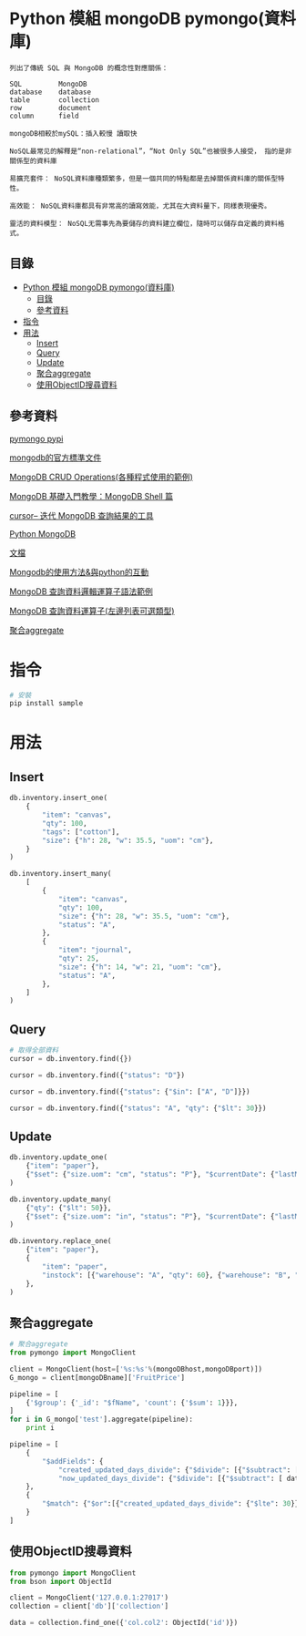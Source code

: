 # Python 模組 mongoDB pymongo(資料庫)

```
列出了傳統 SQL 與 MongoDB 的概念性對應關係：

SQL			MongoDB
database	database
table		collection
row			document
column		field

mongoDB相較於mySQL：插入較慢 讀取快

NoSQL最常⻅的解釋是“non-relational”，“Not Only SQL”也被很多⼈接受， 指的是⾮關係型的資料庫

易擴充套件： NoSQL資料庫種類繁多，但是⼀個共同的特點都是去掉關係資料庫的關係型特性。

⾼效能： NoSQL資料庫都具有⾮常⾼的讀寫效能，尤其在⼤資料量下，同樣表現優秀。

靈活的資料模型： NoSQL⽆需事先為要儲存的資料建⽴欄位，隨時可以儲存⾃定義的資料格式。
```

## 目錄

- [Python 模組 mongoDB pymongo(資料庫)](#python-模組-mongodb-pymongo資料庫)
	- [目錄](#目錄)
	- [參考資料](#參考資料)
- [指令](#指令)
- [用法](#用法)
	- [Insert](#insert)
	- [Query](#query)
	- [Update](#update)
	- [聚合aggregate](#聚合aggregate)
	- [使用ObjectID搜尋資料](#使用objectid搜尋資料)

## 參考資料

[pymongo pypi](https://pypi.org/project/pymongo/)

[mongodb的官方標準文件](https://docs.mongodb.com/manual/introduction/)

[MongoDB CRUD Operations(各種程式使用的範例)](https://docs.mongodb.com/manual/crud/)

[MongoDB 基礎入門教學：MongoDB Shell 篇](https://blog.gtwang.org/programming/getting-started-with-mongodb-shell-1/)

[cursor– 迭代 MongoDB 查詢結果的工具](https://pymongo.readthedocs.io/en/stable/api/pymongo/cursor.html)

[Python MongoDB](https://www.w3schools.com/python/python_mongodb_query.asp)

[文檔](https://pymongo.readthedocs.io/en/stable/index.html)

[Mongodb的使用方法&與python的互動](https://www.itread01.com/content/1541467390.html)

[MongoDB 查詢資料邏輯運算子語法範例](https://matthung0807.blogspot.com/2019/08/mongodb_50.html)

[MongoDB 查詢資料運算子(左邊列表可選類型)](https://docs.mongodb.com/manual/reference/operator/query/)

[聚合aggregate](https://www.yangyanxing.com/article/aggregate_in_pymongo.html)

# 指令

```bash
# 安裝
pip install sample
```

# 用法

## Insert

```Python
db.inventory.insert_one(
    {
        "item": "canvas",
        "qty": 100,
        "tags": ["cotton"],
        "size": {"h": 28, "w": 35.5, "uom": "cm"},
    }
)

db.inventory.insert_many(
    [
        {
            "item": "canvas",
            "qty": 100,
            "size": {"h": 28, "w": 35.5, "uom": "cm"},
            "status": "A",
        },
        {
            "item": "journal",
            "qty": 25,
            "size": {"h": 14, "w": 21, "uom": "cm"},
            "status": "A",
        },
    ]
)
```

## Query

```Python
# 取得全部資料
cursor = db.inventory.find({})

cursor = db.inventory.find({"status": "D"})

cursor = db.inventory.find({"status": {"$in": ["A", "D"]}})

cursor = db.inventory.find({"status": "A", "qty": {"$lt": 30}})
```

## Update

```Python
db.inventory.update_one(
    {"item": "paper"},
    {"$set": {"size.uom": "cm", "status": "P"}, "$currentDate": {"lastModified": True}},
)

db.inventory.update_many(
    {"qty": {"$lt": 50}},
    {"$set": {"size.uom": "in", "status": "P"}, "$currentDate": {"lastModified": True}},
)

db.inventory.replace_one(
    {"item": "paper"},
    {
        "item": "paper",
        "instock": [{"warehouse": "A", "qty": 60}, {"warehouse": "B", "qty": 40}],
    },
)
```

## 聚合aggregate

```Python
# 聚合aggregate
from pymongo import MongoClient

client = MongoClient(host=['%s:%s'%(mongoDBhost,mongoDBport)])
G_mongo = client[mongoDBname]['FruitPrice']

pipeline = [
    {'$group': {'_id': "$fName", 'count': {'$sum': 1}}},
]
for i in G_mongo['test'].aggregate(pipeline):
    print i

pipeline = [
    {
        "$addFields": {
            "created_updated_days_divide": {"$divide": [{"$subtract": ["$avdata_updated_at", "$avdata_created_at"]}, 60 * 60 * 24 * 1000]},
            "now_updated_days_divide": {"$divide": [{"$subtract": [ datetime.now(), "$avdata_updated_at"]}, 60 * 60 * 24 * 1000]}}
    },
    {
        "$match": {"$or":[{"created_updated_days_divide": {"$lte": 30}}, {"now_updated_days_divide": {"$lte": 30}}]}
    }
]
```

## 使用ObjectID搜尋資料

```Python
from pymongo import MongoClient
from bson import ObjectId

client = MongoClient('127.0.0.1:27017')
collection = client['db']['collection']

data = collection.find_one({'col.col2': ObjectId('id')})
```
